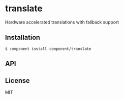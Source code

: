 
# translate

  Hardware accelerated translations with fallback support

## Installation

    $ component install component/translate

## API

   

## License

  MIT
